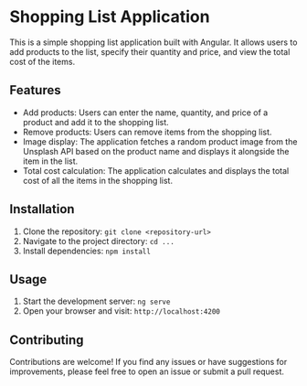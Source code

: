 # Shopping List Application

This is a simple shopping list application built with Angular. It allows users to add products to the list, specify their quantity and price, and view the total cost of the items.

## Features

- Add products: Users can enter the name, quantity, and price of a product and add it to the shopping list.
- Remove products: Users can remove items from the shopping list.
- Image display: The application fetches a random product image from the Unsplash API based on the product name and displays it alongside the item in the list.
- Total cost calculation: The application calculates and displays the total cost of all the items in the shopping list.

## Installation

1. Clone the repository: `git clone <repository-url>`
2. Navigate to the project directory: `cd ...`
3. Install dependencies: `npm install`

## Usage

1. Start the development server: `ng serve`
2. Open your browser and visit: `http://localhost:4200`

## Contributing

Contributions are welcome! If you find any issues or have suggestions for improvements, please feel free to open an issue or submit a pull request.
